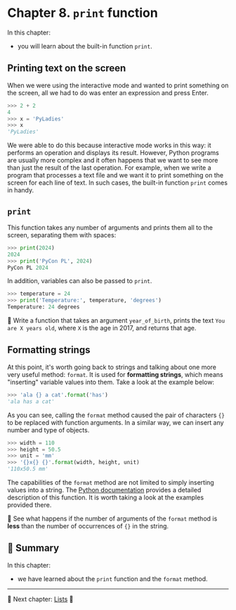 # Chapter 8. `print` function

In this chapter:

* you will learn about the built-in function `print`.


## Printing text on the screen

When we were using the interactive mode and wanted to print something on the screen, all we had to do was enter an expression and press Enter.

```python
>>> 2 + 2
4
>>> x = 'PyLadies'
>>> x
'PyLadies'
```

We were able to do this because interactive mode works in this way: it performs an operation and displays its result. However, Python programs are usually more complex and it often happens that we want to see more than just the result of the last operation. For example, when we write a program that processes a text file and we want it to print something on the screen for each line of text. In such cases, the built-in function `print` comes in handy.


## `print`

This function takes any number of arguments and prints them all to the screen, separating them with spaces:

```python
>>> print(2024)
2024
>>> print('PyCon PL', 2024)
PyCon PL 2024
```

In addition, variables can also be passed to `print`.

```python
>>> temperature = 24
>>> print('Temperature:', temperature, 'degrees')
Temperature: 24 degrees
```

:snake: Write a function that takes an argument `year_of_birth`, prints the text `You are X years old`, where `X` is the age in 2017, and returns that age.


## Formatting strings 

At this point, it's worth going back to strings and talking about one more very useful method: `format`. It is used for **formatting strings**, which means "inserting" variable values into them. Take a look at the example below:

```python
>>> 'ala {} a cat'.format('has')
'ala has a cat'
```

As you can see, calling the `format` method caused the pair of characters `{}` to be replaced with function arguments. In a similar way, we can insert any number and type of objects.

```python
>>> width = 110
>>> height = 50.5
>>> unit = 'mm'
>>> '{}x{} {}'.format(width, height, unit)
'110x50.5 mm'
```

The capabilities of the `format` method are not limited to simply inserting values into a string. The [Python documentation](https://docs.python.org/3.6/library/string.html#formatspec) provides a detailed description of this function. It is worth taking a look at the examples provided there.

:snake: See what happens if the number of arguments of the `format` method is __less__ than the number of occurrences of `{}` in the string.


## :pushpin: Summary

In this chapter:

* we have learned about the `print` function and the `format` method.

---

:checkered_flag: Next chapter: [Lists](./09_lists.md) :checkered_flag:
